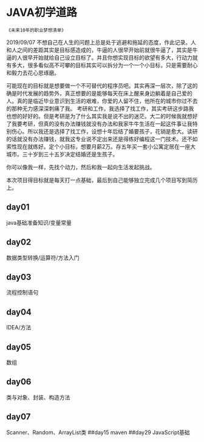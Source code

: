 # JAVA初学道路
`《未来10年的职业梦想清单》`

2019/09/07 不想自己在人生的问题上总是处于逃避和拖延的态度，作此记录。人和人之间的差距其实是目标感造成的，牛逼的人很早开始前就很牛逼了，其实是牛逼的人很早开始就给自己设立目标了。并且你想实现目标的欲望有多大，行动力就有多大，很多看似高不可攀的目标其实可以拆分为一个一个小目标，只是需要耐心和毅力去花心思琢磨。

可能现在的目标就是想要做一个不可替代的程序员吧。其实再深一层次，除了这的确是时代发展的趋势外，真正想要的是能够每天在床上醒来身边躺着是自己爱的人。真的是临近毕业意识到生活的艰难，你爱的人留不住，他所在的城市你过不去的那种无力感深深刺痛了我。
考研和工作，我选择了找工作，其实考研这步路我也想的好好的。但是考研是为了什么其实我是说不出的迷茫。大二的时候我就想好了我要考研，但真的没有办法赚钱就没有办法和我家牛牛生活在一起这件事让我特别伤心。所以我还是选择了找工作，设想十年后结了婚要孩子，花销是愈大。读研的话就没有办法赚钱，就我这专业说不定出来还是得练好编程这一门技术。还不如索性现在就练好。定个小目标，想要月薪2万。存五年买一套小公寓定居在一座大城市。三十岁到三十五岁决定结婚还是生孩子。

你可以像我一样，先找个动力，然后和我一起向生活发起挑战。

本次项目得目标就是每天打一点基础，最后到自己能够独立完成几个项目写到简历上。



## day01
java基础准备知识/变量常量
## day02
数据类型转换/运算符/方法入门
## day03
流程控制语句
## day04
IDEA/方法
## day05
数组
## day06
类与对象、封装、构造方法
## day07
Scanner、Random、ArrayList类
##day15
maven
##day29
JavaScript基础




